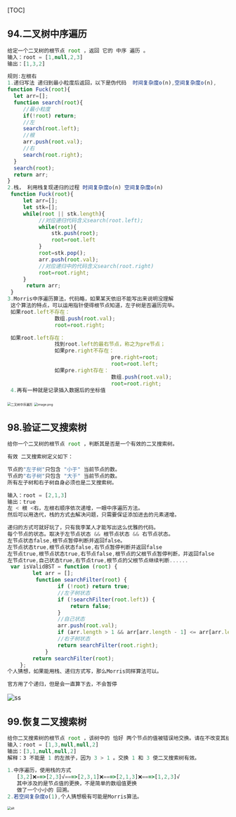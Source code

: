 [TOC]

## 94.二叉树中序遍历

```js
给定一个二叉树的根节点 root ，返回 它的 中序 遍历 。
输入：root = [1,null,2,3]
输出：[1,3,2]

规则:左根右
1.递归写法 递归到最小粒度后返回，以下是伪代码  时间复杂度o(n),空间复杂度o(n),
function Fuck(root){
  let arr=[];
  function search(root){
     //最小粒度
     if(!root) return;
     //左
     search(root.left);
     //根
     arr.push(root.val);
     //右
     search(root.right);
  }
  search(root);
  return arr;
}
2.栈， 利用栈复现递归的过程 时间复杂度o(n) 空间复杂度o(n)
 function Fuck(root){
     let arr=[];
     let stk=[];
     while(root || stk.length){
          //对应递归代码含义search(root.left);
          while(root){
              stk.push(root);
              root=root.left
          }
          root=stk.pop();
          arr.push(root.val);
          //对应递归中的代码含义search(root.right)
          root=root.right;   
     }
      return arr;
 }
3.Morris中序遍历算法，代码略，如果某天依旧不能写出来说明没理解
 这个算法的特点，可以运用指针使得根节点知道，左子树是否遍历完毕。
 如果root.left不存在：
               数组.push(root.val);
               root=root.right;

 如果root.left存在：
               找到root.left的最右节点，称之为pre节点；
               如果pre.right不存在：
                                 pre.right=root;
                                 root=root.left;
               如果pre.right存在：
                                 数组.push(root.val);
                                 root=root.right;
 4.再有一种就是记录插入数据后的坐标值              
```

<img src="https://assets.leetcode.com/uploads/2020/09/15/inorder_1.jpg" alt="二叉树中序遍历" style="zoom:50%;" />

<img src="https://s2.loli.net/2024/04/15/MzaOJyqQdgsGhS8.png" alt="image.png" style="zoom:50%;" />

## 98.验证二叉搜索树

```js
给你一个二叉树的根节点 root ，判断其是否是一个有效的二叉搜索树。

有效 二叉搜索树定义如下：

节点的"左子树"只包含 "小于" 当前节点的数。
节点的"右子树"只包含 "大于" 当前节点的数。
所有左子树和右子树自身必须也是二叉搜索树。

输入：root = [2,1,3]
输出：true
左 < 根 <右，左根右顺序依次递增，一眼中序遍历方法。
然后可以用迭代，栈的方式去解决问题，只需要保证添加进去的元素递增。

递归的方式可就好玩了，只有我李某人才能写出这么优雅的代码。
每个节点的状态。取决于左节点状态 && 根节点状态 && 右节点状态。
左节点状态false,根节点暂停判断并返回false。
左节点状态true,根节点状态false,右节点暂停判断并返回false
左节点true,根节点状态true,右节点false,根节点的父根节点暂停判断，并返回false
左节点true,自己状态true,右节点true,根节点的父根节点继续判断......
 var isValidBST = function (root) {
        let arr = [];
         function searchFilter(root) {
                if (!root) return true;
                //左子树状态
                if (!searchFilter(root.left)) {
                    return false;
                }
                //自己状态
                arr.push(root.val);
                if (arr.length > 1 && arr[arr.length - 1] <= arr[arr.length - 2]) return false;
                //右子树状态
                return searchFilter(root.right);
            }
        return searchFilter(root);
    };
个人猜想，如果能用栈、递归方式写，那么Morris同样算法可以。

官方用了个递归，但是会一直算下去，不会暂停
```

![ss](https://assets.leetcode.com/uploads/2020/12/01/tree1.jpg)



## 99.恢复二叉搜索树

```js
给你二叉搜索树的根节点 root ，该树中的 恰好 两个节点的值被错误地交换。请在不改变其结构的情况下，恢复这棵树 。
输入：root = [1,3,null,null,2]
输出：[3,1,null,null,2]
解释：3 不能是 1 的左孩子，因为 3 > 1 。交换 1 和 3 使二叉搜索树有效。

1.中序遍历，使用栈的方式
   [3,2]❌==>[2,3]√===>[2,3,1]❌===>[2,1,3]❌===>[1,2,3]√
   其中涉及的是节点值的更换，不是简单的数组值更换
   做了一个小小的 回溯。
2.若空间复杂度o(1),个人猜想极有可能是Morris算法。
```

<img src="https://assets.leetcode.com/uploads/2020/10/28/recover1.jpg" alt="alt" style="zoom:50%;" />
